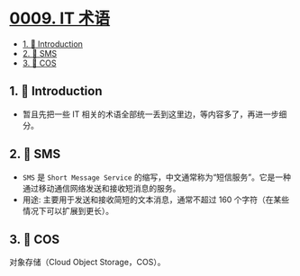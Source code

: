 # [0009. IT 术语](https://github.com/Tdahuyou/TNotes.en-notes/tree/main/notes/0009.%20IT%20%E6%9C%AF%E8%AF%AD)

<!-- region:toc -->
- [1. 📒 Introduction](#1--introduction)
- [2. 🎯 SMS](#2--sms)
- [3. 🎯 COS](#3--cos)
<!-- endregion:toc -->

## 1. 📒 Introduction

- 暂且先把一些 IT 相关的术语全部统一丢到这里边，等内容多了，再进一步细分。

## 2. 🎯 SMS

- `SMS` 是 `Short Message Service` 的缩写，中文通常称为“短信服务”。它是一种通过移动通信网络发送和接收短消息的服务。
- 用途: 主要用于发送和接收简短的文本消息，通常不超过 160 个字符（在某些情况下可以扩展到更长）。

## 3. 🎯 COS

对象存储（Cloud Object Storage，COS）。
